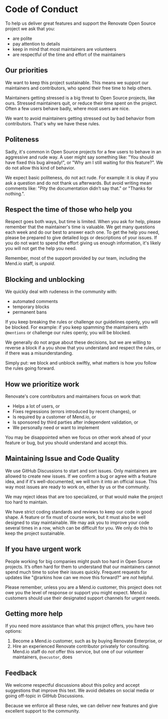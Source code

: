 # Code of Conduct

To help us deliver great features and support the Renovate Open Source project we ask that you:

- are polite
- pay attention to details
- keep in mind that most maintainers are volunteers
- are respectful of the time and effort of the maintainers

## Our priorities

We want to keep this project sustainable.
This means we support our maintainers and contributors, who spend their free time to help others.

Maintainers getting stressed is a big threat to Open Source projects, like ours.
Stressed maintainers quit, or reduce their time spent on the project.
Often a few users behave badly, where most users are nice.

We want to avoid maintainers getting stressed out by bad behavior from contributors.
That's why we have these rules.

## Politeness

Sadly, it's common in Open Source projects for a few users to behave in an aggressive and rude way.
A user might say something like: "You should have fixed this bug already!", or "Why am I still waiting for this feature?".
We do not allow this kind of behavior.

We expect basic politeness, do not act rude.
For example: it is okay if you ask a question and do not thank us afterwards.
But avoid writing mean comments like: "Pity the documentation didn’t say that." or "Thanks for nothing.".

## Respect the time of those who help you

Respect goes both ways, but time is limited.
When you ask for help, please remember that the maintainer's time is valuable.
We get many questions each week and do our best to answer each one.
To get the help you need, please be prepared to give detailed logs or descriptions of your issues.
If you do not want to spend the effort giving us enough information, it's likely you will not get the help you need.

Remember, most of the support provided by our team, including the Mend.io staff, is _unpaid_.

## Blocking and unblocking

We quickly deal with rudeness in the community with:

- automated comments
- temporary blocks
- permanent bans

If you keep breaking the rules or challenge our guidelines openly, you will be blocked.
For example: if you keep spamming the maintainers with `@mentions` or challenge our rules openly, you will be blocked.

We generally do not argue about these decisions, but we are willing to reverse a block if a you show that you understand and respect the rules, or if there was a misunderstanding.

Simply put: we block and unblock swiftly, what matters is how you follow the rules going forward.

## How we prioritize work

Renovate's core contributors and maintainers focus on work that:

- Helps a lot of users, or
- Fixes regressions (errors introduced by recent changes), or
- Is required by a customer of Mend.io, or
- Is sponsored by third parties after independent validation, or
- We personally need or want to implement

You may be disappointed when we focus on other work ahead of your feature or bug, but you should understand and accept this.

## Maintaining Issue and Code Quality

We use GitHub Discussions to start and sort issues.
Only maintainers are allowed to create new issues.
If we confirm a bug or agree with a feature idea, and if it's well-documented, we will turn it into an official issue.
This way most issues are ready to work on, either by us or the community.

We may reject ideas that are too specialized, or that would make the project too hard to maintain.

We have strict coding standards and reviews to keep our code in good shape.
A feature or fix must of course work, but it must also be well designed to stay maintainable.
We may ask you to improve your code several times in a row, which can be difficult for you.
We only do this to keep the project sustainable.

## If you have urgent work

People working for big companies might push too hard in Open Source projects.
It’s often hard for them to understand that our maintainers cannot spend much time to solve their issues quickly.
Frequent requests for updates like "@rarkins how can we move this forward?" are _not_ helpful.

Please remember, unless you are a Mend.io customer, this project does not owe you the level of response or support you might expect.
Mend.io customers should use their designated support channels for urgent needs.

## Getting more help

If you need more assistance than what this project offers, you have two options:

1. Become a Mend.io customer, such as by buying Renovate Enterprise, or
1. Hire an experienced Renovate contributor privately for consulting. Mend.io staff do _not_ offer this service, but one of our volunteer maintainers, `@secustor`, does

## Feedback

We welcome respectful discussions about this policy and accept suggestions that improve this text.
We avoid debates on social media or going off-topic in GitHub Discussions.

Because we enforce all these rules, we can deliver new features and give excellent support to the community.
